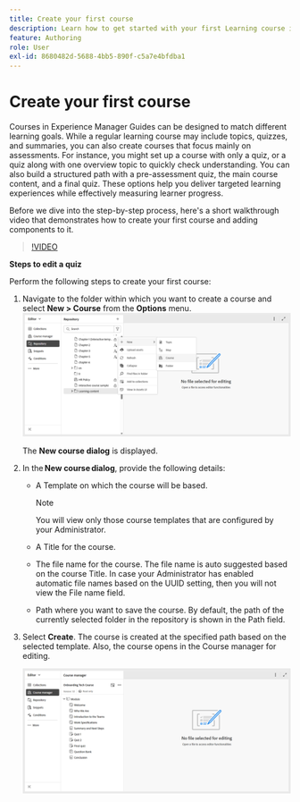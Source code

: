 ```yaml
---
title: Create your first course
description: Learn how to get started with your first Learning course in Adobe Experience Manager Guides.
feature: Authoring
role: User
exl-id: 8680482d-5688-4bb5-890f-c5a7e4bfdba1
---
```

# Create your first course 

Courses in Experience Manager Guides can be designed to match different learning goals. While a regular learning course may include topics, quizzes, and summaries, you can also create courses that focus mainly on assessments. For instance, you might set up a course with only a quiz, or a quiz along with one overview topic to quickly check understanding. You can also build a structured path with a pre-assessment quiz, the main course content, and a final quiz. These options help you deliver targeted learning experiences while effectively measuring learner progress.

Before we dive into the step-by-step process, here's a short walkthrough video that demonstrates how to create your first course and adding components to it. 

>[!VIDEO](https://video.tv.adobe.com/v/3469537/aem-guides-learning-content?quality=12&learn=on)

**Steps to edit a quiz**

Perform the following steps to create your first course: 

1. Navigate to the folder within which you want to create a course and select **New > Course** from the **Options** menu. 
    ![](assets/create-new-course.png)

    The **New course dialog** is displayed.  
2. In the **New course dialog**, provide the following details: 
    - A Template on which the course will be based.  
    
       >[!NOTE]
       >
       > You will view only those course templates that are configured by your Administrator. 

    - A Title for the course. 
    - The file name for the course. The file name is auto suggested based on the course Title. In case your Administrator has enabled automatic file names based on the UUID setting, then you will not view the File name field. 
    - Path where you want to save the course. By default, the path of the currently selected folder in the repository is shown in the Path field. 
3. Select **Create**. 
    The course is created at the specified path based on the selected template. Also, the course opens in the Course manager for editing.  

    ![](assets/course-manager-read-only-mode.png)
